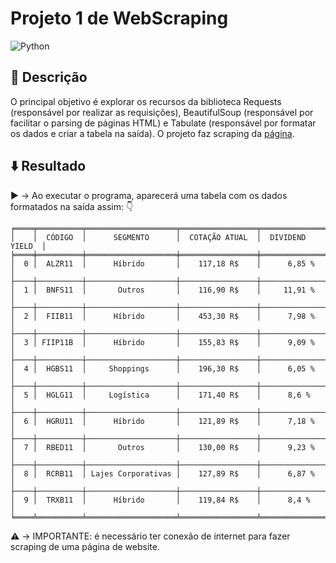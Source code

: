 # Projeto 1 de WebScraping
![Python](https://img.shields.io/badge/python-3670A0?style=for-the-badge&logo=python&logoColor=ffdd54)
 
 
## :memo: Descrição
 
O principal objetivo é explorar os recursos da biblioteca Requests (responsável por realizar as requisições), BeautifulSoup (responsável por facilitar o parsing de páginas HTML) e Tabulate (responsável por formatar os dados e criar a tabela na saída). O projeto faz scraping da [página](https://www.fundamentus.com.br/resultado.php).
  
 
## :arrow_down: Resultado
 
  :arrow_forward: → Ao executar o programa, aparecerá uma tabela com os dados formatados na saída assim: :point_down:
 
 ```
╒════╤══════════╤════════════════════╤═════════════════╤══════════════════╕
│    │  CÓDIGO  │      SEGMENTO      │  COTAÇÃO ATUAL  │  DIVIDEND YIELD  │
╞════╪══════════╪════════════════════╪═════════════════╪══════════════════╡
│  0 │  ALZR11  │      Híbrido       │    117,18 R$    │      6,85 %      │
├────┼──────────┼────────────────────┼─────────────────┼──────────────────┤
│  1 │  BNFS11  │       Outros       │    116,90 R$    │     11,91 %      │
├────┼──────────┼────────────────────┼─────────────────┼──────────────────┤
│  2 │  FIIB11  │      Híbrido       │    453,30 R$    │      7,98 %      │
├────┼──────────┼────────────────────┼─────────────────┼──────────────────┤
│  3 │ FIIP11B  │      Híbrido       │    155,83 R$    │      9,09 %      │
├────┼──────────┼────────────────────┼─────────────────┼──────────────────┤
│  4 │  HGBS11  │     Shoppings      │    196,30 R$    │      6,05 %      │
├────┼──────────┼────────────────────┼─────────────────┼──────────────────┤
│  5 │  HGLG11  │     Logística      │    171,40 R$    │      8,6 %       │
├────┼──────────┼────────────────────┼─────────────────┼──────────────────┤
│  6 │  HGRU11  │      Híbrido       │    121,89 R$    │      7,18 %      │
├────┼──────────┼────────────────────┼─────────────────┼──────────────────┤
│  7 │  RBED11  │       Outros       │    130,00 R$    │      9,23 %      │
├────┼──────────┼────────────────────┼─────────────────┼──────────────────┤
│  8 │  RCRB11  │ Lajes Corporativas │    127,89 R$    │      6,87 %      │
├────┼──────────┼────────────────────┼─────────────────┼──────────────────┤
│  9 │  TRXB11  │      Híbrido       │    119,84 R$    │      8,4 %       │
╘════╧══════════╧════════════════════╧═════════════════╧══════════════════╛
```
 
 :warning: → IMPORTANTE: é necessário ter conexão de internet para fazer scraping de uma página de website.
 
 

